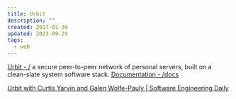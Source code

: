 ```yaml
---
title: Urbit
description: ""
created: 2017-01-30
updated: 2023-09-29
tags:
  - web
---
```


[Urbit - /](https://urbit.org/) a secure peer-to-peer network of personal servers, built on a clean-slate system software stack.
[Documentation - /docs](https://urbit.org/docs/)

[Urbit with Curtis Yarvin and Galen Wolfe-Pauly | Software Engineering Daily](https://softwareengineeringdaily.com/2017/01/20/urbit-with-curtis-yarvin-and-galen-wolfe-pauly/)
